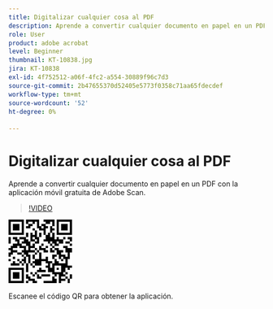 ```yaml
---
title: Digitalizar cualquier cosa al PDF
description: Aprende a convertir cualquier documento en papel en un PDF con la aplicación móvil gratuita de Adobe Scan
role: User
product: adobe acrobat
level: Beginner
thumbnail: KT-10838.jpg
jira: KT-10838
exl-id: 4f752512-a06f-4fc2-a554-30889f96c7d3
source-git-commit: 2b47655370d52405e5773f0358c71aa65fdecdef
workflow-type: tm+mt
source-wordcount: '52'
ht-degree: 0%

---
```


# Digitalizar cualquier cosa al PDF

Aprende a convertir cualquier documento en papel en un PDF con la aplicación móvil gratuita de Adobe Scan.

>[!VIDEO](https://video.tv.adobe.com/v/3409254?quality=12&learn=on&hidetitle=true)

![código QR](../assets/Scanqrcode.jpg)

Escanee el código QR para obtener la aplicación.
